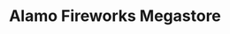 ---
title: "Alamo Fireworks Megastore"
url: /boerne/alamo-fireworks-megastore/
shop: pyrotechnics
---